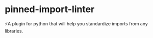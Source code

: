 # pinned-import-linter
⚡A plugin for python that will help you standardize imports from any libraries.
